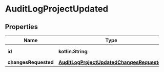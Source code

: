 
# AuditLogProjectUpdated

## Properties
| Name | Type | Description | Notes |
| ------------ | ------------- | ------------- | ------------- |
| **id** | **kotlin.String** | The project ID. |  [optional] |
| **changesRequested** | [**AuditLogProjectUpdatedChangesRequested**](AuditLogProjectUpdatedChangesRequested.md) |  |  [optional] |



